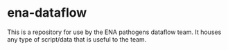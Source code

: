 # ena-dataflow

This is a repository for use by the ENA pathogens dataflow team. It houses any type of script/data that is useful to the team.
